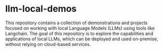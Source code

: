 # llm-local-demos
This repository contains a collection of demonstrations and projects focused on working with local Language Models (LLMs) using tools like Langchain. The goal of this repository is to explore the capabilities and applications of local LLMs, which can be deployed and used on-premise, without relying on cloud-based services.
